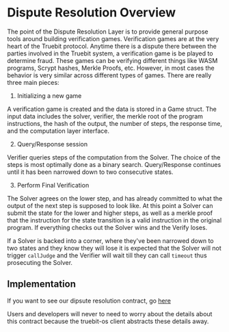 # Dispute Resolution Overview

The point of the Dispute Resolution Layer is to provide general purpose tools around building verification games. Verification games are at the very heart of the Truebit protocol. Anytime there is a dispute there between the parties involved in the Truebit system, a verification game is be played to determine fraud. These games can be verifying different things like WASM programs, Scrypt hashes, Merkle Proofs, etc. However, in most cases the behavior is very similar across different types of games. There are really three main pieces:

1. Initializing a new game

A verification game is created and the data is stored in a Game struct. The input data includes the solver, verifier, the merkle root of the program instructions, the hash of the output, the number of steps, the response time, and the computation layer interface.

2. Query/Response session

Verifier queries steps of the computation from the Solver. The choice of the steps is most optimally done as a binary search. Query/Response continues until it has been narrowed down to two consecutive states. 

3. Perform Final Verification

The Solver agrees on the lower step, and has already committed to what the output of the next step is supposed to look like. At this point a Solver can submit the state for the lower and higher steps, as well as a merkle proof that the instruction for the state transition is a valid instruction in the original program. If everything checks out the Solver wins and the Verify loses. 

If a Solver is backed into a corner, where they've been narrowed down to two states and they know they will lose it is expected that the Solver will not trigger `callJudge` and the Verifier will wait till they can call `timeout` thus prosecuting the Solver.

## Implementation

If you want to see our dipsute resolution contract, go [here](https://github.com/TrueBitFoundation/truebit-os/blob/master/contracts/dispute/Interactive.sol)

Users and developers will never to need to worry about the details about this contract because the truebit-os client abstracts these details away.
